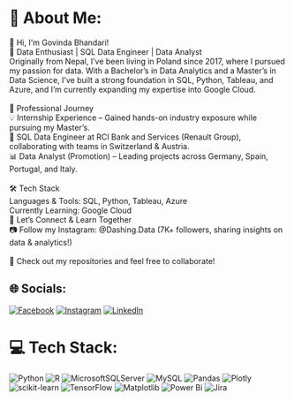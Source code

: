 # 💫 About Me:
👋 Hi, I'm Govinda Bhandari!<br>🔹 Data Enthusiast | SQL Data Engineer | Data Analyst<br>Originally from Nepal, I’ve been living in Poland since 2017, where I pursued my passion for data. With a Bachelor’s in Data Analytics and a Master’s in Data Science, I’ve built a strong foundation in SQL, Python, Tableau, and Azure, and I’m currently expanding my expertise into Google Cloud.<br><br>🚀 Professional Journey<br>💡 Internship Experience – Gained hands-on industry exposure while pursuing my Master’s.<br>🏦 SQL Data Engineer at RCI Bank and Services (Renault Group), collaborating with teams in Switzerland & Austria.<br>📊 Data Analyst (Promotion) – Leading projects across Germany, Spain, Portugal, and Italy.<br><br>🛠️ Tech Stack<br>Languages & Tools: SQL, Python, Tableau, Azure<br>Currently Learning: Google Cloud<br>📢 Let’s Connect & Learn Together<br>📷 Follow my Instagram: @Dashing.Data (7K+ followers, sharing insights on data & analytics!)<br><br>🚀 Check out my repositories and feel free to collaborate!


## 🌐 Socials:
[![Facebook](https://img.shields.io/badge/Facebook-%231877F2.svg?logo=Facebook&logoColor=white)](https://facebook.com/Dashing.Data) [![Instagram](https://img.shields.io/badge/Instagram-%23E4405F.svg?logo=Instagram&logoColor=white)](https://instagram.com/@dashing.data) [![LinkedIn](https://img.shields.io/badge/LinkedIn-%230077B5.svg?logo=linkedin&logoColor=white)](https://linkedin.com/in/https://www.linkedin.com/in/govinda-bhandari-data-enthusiast/) 

# 💻 Tech Stack:
![Python](https://img.shields.io/badge/python-3670A0?style=for-the-badge&logo=python&logoColor=ffdd54) ![R](https://img.shields.io/badge/r-%23276DC3.svg?style=for-the-badge&logo=r&logoColor=white) ![MicrosoftSQLServer](https://img.shields.io/badge/Microsoft%20SQL%20Server-CC2927?style=for-the-badge&logo=microsoft%20sql%20server&logoColor=white) ![MySQL](https://img.shields.io/badge/mysql-4479A1.svg?style=for-the-badge&logo=mysql&logoColor=white) ![Pandas](https://img.shields.io/badge/pandas-%23150458.svg?style=for-the-badge&logo=pandas&logoColor=white) ![Plotly](https://img.shields.io/badge/Plotly-%233F4F75.svg?style=for-the-badge&logo=plotly&logoColor=white) ![scikit-learn](https://img.shields.io/badge/scikit--learn-%23F7931E.svg?style=for-the-badge&logo=scikit-learn&logoColor=white) ![TensorFlow](https://img.shields.io/badge/TensorFlow-%23FF6F00.svg?style=for-the-badge&logo=TensorFlow&logoColor=white) ![Matplotlib](https://img.shields.io/badge/Matplotlib-%23ffffff.svg?style=for-the-badge&logo=Matplotlib&logoColor=black) ![Power Bi](https://img.shields.io/badge/power_bi-F2C811?style=for-the-badge&logo=powerbi&logoColor=black) ![Jira](https://img.shields.io/badge/jira-%230A0FFF.svg?style=for-the-badge&logo=jira&logoColor=white)

